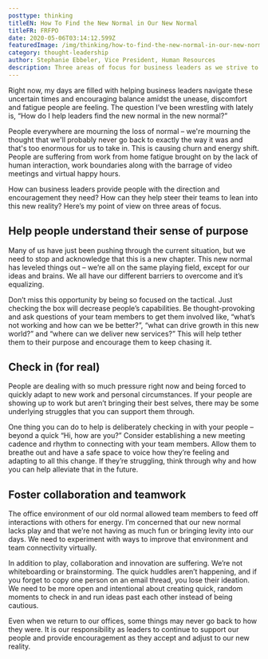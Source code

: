 ```yaml
---
posttype: thinking
titleEN: How To Find the New Normal in Our New Normal
titleFR: FRFPO
date: 2020-05-06T03:14:12.599Z
featuredImage: /img/thinking/how-to-find-the-new-normal-in-our-new-normal.jpg
category: thought-leadership
author: Stephanie Ebbeler, Vice President, Human Resources
description: Three areas of focus for business leaders as we strive to support our people in the workplace and continue to navigate new realities together across the globe.
---
```


Right now, my days are filled with helping business leaders navigate these uncertain times and encouraging balance amidst the unease, discomfort and fatigue people are feeling. The question I’ve been wrestling with lately is, “How do I help leaders find the new normal in the new normal?”

People everywhere are mourning the loss of normal – we're mourning the thought that we'll probably never go back to exactly the way it was and that's too enormous for us to take in. This is causing churn and energy shift. People are suffering from work from home fatigue brought on by the lack of human interaction, work boundaries along with the barrage of video meetings and virtual happy hours.

How can business leaders provide people with the direction and encouragement they need? How can they help steer their teams to lean into this new reality? Here’s my point of view on three areas of focus.

## Help people understand their sense of purpose

Many of us have just been pushing through the current situation, but we need to stop and acknowledge that this is a new chapter. This new normal has leveled things out – we’re all on the same playing field, except for our ideas and brains. We all have our different barriers to overcome and it’s equalizing.

Don’t miss this opportunity by being so focused on the tactical. Just checking the box will decrease people’s capabilities. Be thought-provoking and ask questions of your team members to get them involved like, “what’s not working and how can we be better?”, “what can drive growth in this new world?” and “where can we deliver new services?” This will help tether them to their purpose and encourage them to keep chasing it.

## Check in (for real)

People are dealing with so much pressure right now and being forced to quickly adapt to new work and personal circumstances. If your people are showing up to work but aren’t bringing their best selves, there may be some underlying struggles that you can support them through.

One thing you can do to help is deliberately checking in with your people – beyond a quick “Hi, how are you?” Consider establishing a new meeting cadence and rhythm to connecting with your team members. Allow them to breathe out and have a safe space to voice how they’re feeling and adapting to all this change. If they’re struggling, think through why and how you can help alleviate that in the future.

## Foster collaboration and teamwork

The office environment of our old normal allowed team members to feed off interactions with others for energy. I’m concerned that our new normal lacks play and that we’re not having as much fun or bringing levity into our days. We need to experiment with ways to improve that environment and team connectivity virtually.

In addition to play, collaboration and innovation are suffering. We’re not whiteboarding or brainstorming. The quick huddles aren’t happening, and if you forget to copy one person on an email thread, you lose their ideation. We need to be more open and intentional about creating quick, random moments to check in and run ideas past each other instead of being cautious.

Even when we return to our offices, some things may never go back to how they were. It is our responsibility as leaders to continue to support our people and provide encouragement as they accept and adjust to our new reality.  